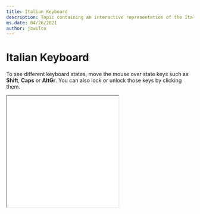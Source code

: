 ```yaml
--- 
title: Italian Keyboard 
description: Topic containing an interactive representation of the Italian Keyboard 
ms.date: 04/26/2021 
author: jowilco 
--- 
```

 
# Italian Keyboard 
 
To see different keyboard states, move the mouse over state keys such as **Shift**, **Caps** or **AltGr**. You can also lock or unlock those keys by clicking them. 
 
<iframe src="kbdit.html" height="300"></iframe> 
